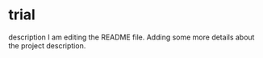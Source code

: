 # trial
description
I am editing the README file. Adding some more details about the project description.
